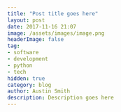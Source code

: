 ```yaml
---
title: "Post title goes here"
layout: post
date: 2017-11-16 21:07
image: /assets/images/image.png
headerImage: false
tag:
- software
- development
- python
- tech
hidden: true
category: blog
author: Austin Smith
description: Description goes here
---
```

